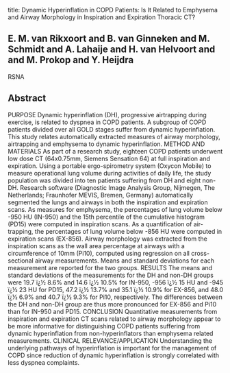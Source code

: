 title: Dynamic Hyperinflation in COPD Patients: Is It Related to Emphysema and Airway Morphology in Inspiration and Expiration Thoracic CT?

## E. M. van Rikxoort and B. van Ginneken and M. Schmidt and A. Lahaije and H. van Helvoort and and M. Prokop and Y. Heijdra
RSNA


## Abstract
PURPOSE Dynamic hyperinflation (DH), progressive airtrapping during exercise, is related to dyspnea in COPD patients. A subgroup of COPD patients divided over all GOLD stages suffer from dynamic hyperinflation. This study relates automatically extracted measures of airway morphology, airtrapping and emphysema to dynamic hyperinflation. METHOD AND MATERIALS As part of a research study, eighteen COPD patients underwent low dose CT (64x0.75mm, Siemens Sensation 64) at full inspiration and expiration. Using a portable ergo-spirometry system (Oxycon Mobile) to measure operational lung volume during activities of daily life, the study population was divided into ten patients suffering from DH and eight non-DH. Research software (Diagnostic Image Analysis Group, Nijmegen, The Netherlands; Fraunhofer MEVIS, Bremen, Germany) automatically segmented the lungs and airways in both the inspiration and expiration scans. As measures for emphysema, the percentages of lung volume below -950 HU (IN-950) and the 15th percentile of the cumulative histogram (PD15) were computed in inspiration scans. As a quantification of air-trapping, the percentages of lung volume below -856 HU were computed in expiration scans (EX-856). Airway morphology was extracted from the inspiration scans as the wall area percentage at airways with a circumference of 10mm (Pi10), computed using regression on all cross-sectional airway measurements. Means and standard deviations for each measurement are reported for the two groups. RESULTS The means and standard deviations of the measurements for the DH and non-DH groups were 19.7 ï¿½ 8.6% and 14.6 ï¿½ 10.5% for IN-950, -956 ï¿½ 15 HU and -945 ï¿½ 23 HU for PD15, 47.2 ï¿½ 13.7% and 35.1 ï¿½ 10.9% for EX-856, and 48.0 ï¿½ 6.9% and 40.7 ï¿½ 9.3% for Pi10, respectively. The differences between the DH and non-DH group are thus more pronounced for EX-856 and Pi10 than for IN-950 and PD15. CONCLUSION Quantitative measurements from inspiration and expiration CT scans related to airway morphology appear to be more informative for distinguishing COPD patients suffering from dynamic hyperinflation from non-hyperinflators than emphysema related measurements. CLINICAL RELEVANCE/APPLICATION Understanding the underlying pathways of hyperinflation is important for the management of COPD since reduction of dynamic hyperinflation is strongly correlated with less dyspnea complaints.

